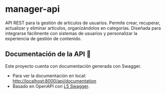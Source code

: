 # manager-api
API REST para la gestión de artículos de usuarios. Permite crear, recuperar, actualizar y eliminar artículos, organizándolos en categorías. Diseñada para integrarse fácilmente con sistemas de usuarios y personalizar la experiencia de gestión de contenido.

## Documentación de la API 📄  
Este proyecto cuenta con documentación generada con Swagger.  

- Para ver la documentación en local: [http://localhost:8000/api/documentation](http://localhost:8000/api/documentation)  
- Basado en OpenAPI con [L5 Swagger](https://github.com/DarkaOnLine/L5-Swagger).  
